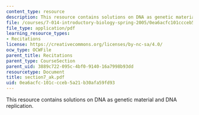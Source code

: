 ```yaml
---
content_type: resource
description: This resource contains solutions on DNA as genetic material and DNA replication.
file: /courses/7-014-introductory-biology-spring-2005/0ea6acfc101ccceb5a21b30afa59fd93_section7_ak.pdf
file_type: application/pdf
learning_resource_types:
- Recitations
license: https://creativecommons.org/licenses/by-nc-sa/4.0/
ocw_type: OCWFile
parent_title: Recitations
parent_type: CourseSection
parent_uid: 3889c722-095c-4bf0-9140-16a7998b93dd
resourcetype: Document
title: section7_ak.pdf
uid: 0ea6acfc-101c-cceb-5a21-b30afa59fd93
---
```

This resource contains solutions on DNA as genetic material and DNA replication.